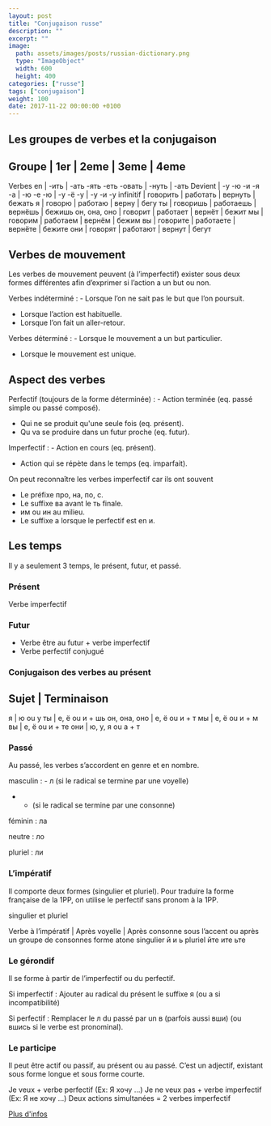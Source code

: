 ```yaml
---
layout: post
title: "Conjugaison russe"
description: ""
excerpt: ""
image:
  path: assets/images/posts/russian-dictionary.png
  type: "ImageObject"
  width: 600
  height: 400
categories: ["russe"]
tags: ["conjugaison"]
weight: 100
date: 2017-11-22 00:00:00 +0100
---
```


## Les groupes de verbes et la conjugaison

Groupe       | 1er       | 2eme      | 3eme     | 4eme
-----------------------------------------------------------
Verbes en    | -ить      | -ать -ять -еть -овать | -нуть | -aть
Devient      | -у -ю -и -я -a | -ю -е -ю | -y -ë -y | -у -и -y
infinitif    | говорить  | работать  | вернуть  | бежать
я            | говорю    | работаю   | вернy    | бегy
ты           | говоришь  | работаeшь | вернëшь  | бежишь
он, она, оно | говорит   | работаeт  | вернëт   | бежит
мы           | говорим   | работаeм  | вернëм   | бежим
вы           | говорите  | работаeте | вернëте  | бежите
они          | говорят   | работают  | вернyт   | бегyт


## Verbes de mouvement

Les verbes de mouvement peuvent (à l’imperfectif) exister sous deux formes différentes afin d’exprimer si l’action a un but ou non.

Verbes indéterminé
: - Lorsque l’on ne sait pas le but que l’on poursuit.
  - Lorsque l’action est habituelle.
  - Lorsque l’on fait un aller-retour.

Verbes déterminé
: - Lorsque le mouvement a un but particulier.
  - Lorsque le mouvement est unique.


## Aspect des verbes

Perfectif (toujours de la forme déterminée)
: - Action terminée (eq. passé simple ou passé composé).
  - Qui ne se produit qu'une seule fois (eq. présent).
  - Qu va se produire dans un futur proche (eq. futur).

Imperfectif
: - Action en cours (eq. présent).
  - Action qui se répète dans le temps (eq. imparfait).

On peut reconnaître les verbes imperfectif car ils ont souvent
- Le préfixe про, на, по, с.
- Le suffixe ва avant le ть finale.
- им ou ин au milieu.
- Le suffixe а lorsque le perfectif est en и.


## Les temps

Il y a seulement 3 temps, le présent, futur, et passé.

### Présent

Verbe imperfectif


### Futur

- Verbe être au futur + verbe imperfectif
- Verbe perfectif conjugué


### Conjugaison des verbes au présent

Sujet        | Terminaison
-------------------------------
я            | ю ou y
ты           | e, ë ou и + шь
он, она, оно | e, ë ou и + т
мы           | e, ë ou и + м
вы           | e, ë ou и + те
они          | ю, y, я ou a + т


### Passé

Au passé, les verbes s’accordent en genre et en nombre.

masculin
: - л (si le radical se termine par une voyelle)
  - - (si le radical se termine par une consonne)

féminin
: ла

neutre
: ло

pluriel
: ли


### L’impératif

Il comporte deux formes (singulier et pluriel). Pour traduire la forme française de la 1PP, on utilise le perfectif sans pronom à la 1PP.

singulier et pluriel

Verbe à l’impératif | Après voyelle | Après consonne
sous l’accent ou
après un groupe
de consonnes
forme atone
singulier
й
и
ь
pluriel
йте
ите
ьте


### Le gérondif

Il se forme à partir de l’imperfectif ou du perfectif.

Si imperfectif
: Ajouter au radical du présent le suffixe я (ou a si incompatibilité)

Si perfectif
: Remplacer le л du passé par un в (parfois aussi вши) (ou вшись si le verbe est pronominal).


### Le participe

Il peut être actif ou passif, au présent ou au passé. C’est un adjectif, existant sous forme longue et sous forme courte.

Je veux + verbe perfectif (Ex: Я хочу …)
Je ne veux pas + verbe imperfectif (Ex: Я не хочу …)
Deux actions simultanées = 2 verbes imperfectif


[Plus d'infos](https://fr.wiktionary.org/wiki/Annexe:Verbes_en_russe)
